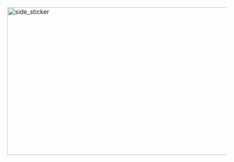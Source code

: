 
<img align="center" width=600px height=340px alt="side_sticker" src="https://media.giphy.com/media/v1.Y2lkPTc5MGI3NjExZDZmMjE1YTI1Y2U5YTg4ZGFiZGU1MTNlZjFjZDgzNzYzNGJiNWQ5NyZlcD12MV9pbnRlcm5hbF9naWZzX2dpZklkJmN0PWc/MIo0FFTCFv9fCMn5Lx/giphy.gif" />


